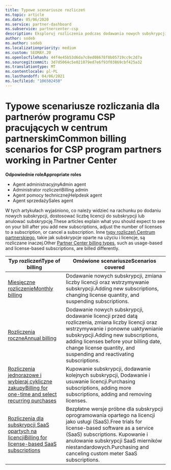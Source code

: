 ```yaml
---
title: Typowe scenariusze rozliczeń
ms.topic: article
ms.date: 05/06/2020
ms.service: partner-dashboard
ms.subservice: partnercenter-csp
description: Eksploruj rozliczenia podczas dodawania nowych subskrypcji, Dostosuj liczbę licencji lub Anuluj subskrypcję. Zobacz, jak różnią się subskrypcje oparte na użyciu i licencji.
author: sodeb
ms.author: sodeb
ms.localizationpriority: medium
ms.custom: SEOMAY.20
ms.openlocfilehash: 44f4e45b53d6da7c8ed08678f8b05719cc9c2d7a
ms.sourcegitcommit: 3d7d5064c5e021079ed7e6f93f03869cbf425a32
ms.translationtype: MT
ms.contentlocale: pl-PL
ms.lasthandoff: 04/06/2021
ms.locfileid: "106502450"
---
```

# <a name="common-billing-scenarios-for-csp-program-partners-working-in-partner-center"></a><span data-ttu-id="84d94-104">Typowe scenariusze rozliczania dla partnerów programu CSP pracujących w centrum partnerskim</span><span class="sxs-lookup"><span data-stu-id="84d94-104">Common billing scenarios for CSP program partners working in Partner Center</span></span>

<span data-ttu-id="84d94-105">**Odpowiednie role**</span><span class="sxs-lookup"><span data-stu-id="84d94-105">**Appropriate roles**</span></span>

- <span data-ttu-id="84d94-106">Agent administracyjny</span><span class="sxs-lookup"><span data-stu-id="84d94-106">Admin agent</span></span>
- <span data-ttu-id="84d94-107">Administrator rozliczeń</span><span class="sxs-lookup"><span data-stu-id="84d94-107">Billing admin</span></span>
- <span data-ttu-id="84d94-108">Agent pomocy technicznej</span><span class="sxs-lookup"><span data-stu-id="84d94-108">Helpdesk agent</span></span>
- <span data-ttu-id="84d94-109">Agent sprzedaży</span><span class="sxs-lookup"><span data-stu-id="84d94-109">Sales agent</span></span>

<span data-ttu-id="84d94-110">W tych artykułach wyjaśniono, co należy widzieć na rachunku po dodaniu nowych subskrypcji, dostosować liczbę licencji do subskrypcji lub anulować subskrypcję.</span><span class="sxs-lookup"><span data-stu-id="84d94-110">These articles explain what you should expect to see on your bill after you add new subscriptions, adjust the number of licenses to a subscription, or cancel a subscription.</span></span> <span data-ttu-id="84d94-111">Inne [typy rozliczeń Centrum partnerskiego](billing-different-types.md), takie jak subskrypcje oparte na użyciu i licencje, są rozliczane inaczej.</span><span class="sxs-lookup"><span data-stu-id="84d94-111">Other [Partner Center billing types](billing-different-types.md), such as usage-based and license-based subscriptions, are billed differently.</span></span>

| <span data-ttu-id="84d94-112">Typ rozliczeń</span><span class="sxs-lookup"><span data-stu-id="84d94-112">Type of billing</span></span> | <span data-ttu-id="84d94-113">Omówione scenariusze</span><span class="sxs-lookup"><span data-stu-id="84d94-113">Scenarios covered</span></span> |
| --------------- | ----------------- |
| [<span data-ttu-id="84d94-114">Miesięczne rozliczenie</span><span class="sxs-lookup"><span data-stu-id="84d94-114">Monthly billing</span></span>](common-billing-scenarios-monthly.md) | <span data-ttu-id="84d94-115">Dodawanie nowych subskrypcji, zmiana liczby licencji oraz wstrzymywanie subskrypcji.</span><span class="sxs-lookup"><span data-stu-id="84d94-115">Adding new subscriptions, changing license quantity, and suspending subscriptions.</span></span> |
| [<span data-ttu-id="84d94-116">Rozliczenia roczne</span><span class="sxs-lookup"><span data-stu-id="84d94-116">Annual billing</span></span>](common-billing-scenarios-annual.md) | <span data-ttu-id="84d94-117">Dodawanie nowych subskrypcji, dodawanie licencji przed datą rozliczenia, zmiana liczby licencji oraz wstrzymywanie i ponowne uaktywnianie subskrypcji.</span><span class="sxs-lookup"><span data-stu-id="84d94-117">Adding new subscriptions, adding licenses before your billing date, change license quantity, and suspending and reactivating subscriptions.</span></span> |
| [<span data-ttu-id="84d94-118">Rozliczenia jednorazowe i wybieraj cykliczne zakupy</span><span class="sxs-lookup"><span data-stu-id="84d94-118">Billing for one-time and select recurring purchases</span></span>](common-billing-scenarios-onetime-recurring.md) | <span data-ttu-id="84d94-119">Kupowanie subskrypcji, dodawanie kolejnych subskrypcji, Dodawanie i usuwanie licencji.</span><span class="sxs-lookup"><span data-stu-id="84d94-119">Purchasing subscriptions, adding more subscriptions, adding and removing licenses.</span></span> |
| [<span data-ttu-id="84d94-120">Rozliczenia dla subskrypcji SaaS opartych na licencji</span><span class="sxs-lookup"><span data-stu-id="84d94-120">Billing for license-based SaaS subscriptions</span></span>](common-billing-scenarios-saas.md) | <span data-ttu-id="84d94-121">Bezpłatne wersje próbne dla subskrypcji oprogramowania opartego na licencji jako usługi (SaaS).</span><span class="sxs-lookup"><span data-stu-id="84d94-121">Free trials for license-based software as a service (SaaS) subscriptions.</span></span> <span data-ttu-id="84d94-122">Kupowanie i anulowanie subskrypcji SaaS mierników niestandardowych.</span><span class="sxs-lookup"><span data-stu-id="84d94-122">Purchasing and canceling custom meter SaaS subscriptions.</span></span> |
